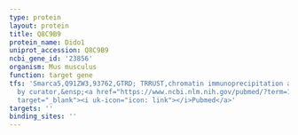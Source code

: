 ```yaml
---
type: protein
layout: protein
title: Q8C9B9
protein_name: Dido1
uniprot_accession: Q8C9B9
ncbi_gene_id: '23856'
organism: Mus musculus
function: target gene
tfs: 'Smarca5,Q91ZW3,93762,GTRD; TRRUST,chromatin immunoprecipitation assay; inferred
  by curator,&ensp;<a href="https://www.ncbi.nlm.nih.gov/pubmed/?term=16917504%5Buid%5D"
  target="_blank"><i uk-icon="icon: link"></i>Pubmed</a>'
targets: ''
binding_sites: ''
---
```

